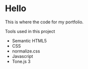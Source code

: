 # Hello

This is where the code for my portfolio.

Tools used in this project

- Semantic HTML5
- CSS
- normalize.css
- Javascript
- Tone.js
3
